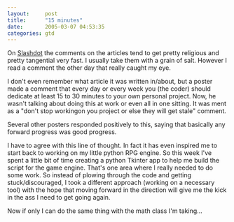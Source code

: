 ```yaml
---
layout:     post
title:      "15 minutes"
date:       2005-03-07 04:53:35
categories: gtd
---
```

    
On [Slashdot](http://slsahdot.org) the comments on the articles tend to get pretty religious and pretty tangential very fast. I usually take them with a grain of salt. However I read a comment the other day that really caught my eye.  
  
    
I don't even remember what article it was written in/about, but a poster made a comment that every day or every week you (the coder) should dedicate at least 15 to 30 minutes to your own personal project. Now, he wasn't talking about doing this at work or even all in one sitting. It was ment as a "don't stop workingon you project or else they will get stale" comment.  
  
    
Several other posters responded positively to this, saying that basically any forward progress was good progress.  
  
    
I have to agree with this line of thought. In fact it has even inspired me to start back to working on my little python RPG engine. So this week I've spent a little bit of time creating a python Tkinter app to help me build the script for the game engine. That's one area where I really needed to do some work. So instead of plowing through the code and getting stuck/discouraged, I took a different approach (working on a necessary tool) with the hope that moving forward in the direction will give me the kick in the ass I need to get going again.  
  
    
Now if only I can do the same thing with the math class I'm taking...  

